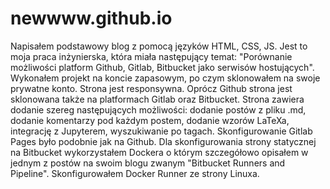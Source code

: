 # newwww.github.io

Napisałem podstawowy blog z pomocą języków HTML, CSS, JS. Jest to moja praca inżynierska, która miała następujący temat: "Porównanie możliwości platform Github, Gitlab, Bitbucket jako serwisów hostujących". Wykonałem projekt na koncie zapasowym, po czym sklonowałem na swoje prywatne konto. Strona jest responsywna. Oprócz Github strona jest sklonowana także na platformach Gitlab oraz Bitbucket. Strona zawiera dodanie szereg następujących możliwości: dodanie postów z pliku .md, dodanie komentarzy pod każdym postem, dodanie wzorów LaTeXa, integrację z Jupyterem, wyszukiwanie po tagach. Skonfigurowanie Gitlab Pages było podobnie jak na Github. Dla skonfigurowania strony statycznej na Bitbucket wykorzystałem Dockera o którym szczegółowo opisałem w jednym z postów na swoim blogu zwanym "Bitbucket Runners and Pipeline". Skonfigurowałem Docker Runner ze strony Linuxa.
